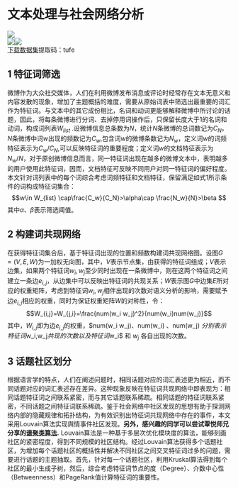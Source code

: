 # 文本处理与社会网络分析
![](https://img.shields.io/badge/python-3.6-blue)  
![](https://img.shields.io/badge/community-0.13-green)![](https://img.shields.io/badge/networkx-2.4-green)   
[下载数据集](https://pan.baidu.com/s/1v3-ql_1C9VLEtnmyldDHBg)提取码：tufe
## 1 特征词筛选  
微博作为大众社交媒体，人们在利用微博发布消息或评论时经常存在文本无意义和内容发散的现象，增加了主题概括的难度，需要从原始词表中筛选出最重要的词汇作为特征词。与文本中的其它成份相比，名词和动词更能够解释微博中所讨论的话题，因此，将每条微博进行分词、去掉停用词操作后，只保留长度大于1的名词和动词，构成词列表$W_{list}$ .设微博信息总条数为$N$，统计$N$条微博的总词数记为$C_N$，*N*条微博中词$w$出现的频数记为$C_w$,包含词$w$的微博条数记为$N_w$，定义词$w$的词频特征表示为$C_w/C_N$,可以反映特征词的重要程度；定义词$w$的文档特征表示为$N_w/N$，对于原创微博信息而言，同一特征词出现在越多的微博文本中，表明越多的用户使用此特征词，因而，文档特征可反映不同用户对同一特征词的偏好程度。本文针对词列表中的每个词综合考虑词频特征和文档特征，保留满足如式1所示条件的词构成特征词集合：
 $$w\in W_{list} \cap\frac{C_w}{C_N}>\alpha\cap \frac{N_w}{N}>\beta $$
其中*α*、*β*表示筛选阈值。  

## 2 构建词共现网络   

在获得特征词集合后，基于特征词出现的位置和频数构建词共现网络图。设图$G=(V,E,W)$为一加权无向图，其中，$V$表示节点集，由获得的特征词组成；$V$表示边集，如果两个特征词$w_i,w_j$至少同时出现在一条微博中，则在这两个特征词之间建立一条边$e_{i,j}$，从边集中可以反映出特征词的共现关系；*W*表示图*G*中边集*E*所对应的权重矩阵，考虑到特征词$w_i,w_j$相伴出现的次数对语义分析的影响，需要赋予边$e_{i,j}$相应的权重，同时为保证权重矩阵*W*的对称性，令：
$$W_{i,j}=W_{j,i}=\frac{num(w_i w_j)^2}{num(w_i)num(w_j)}$$
其中，$W_{i,j}$即为边$e_{i,j}$的权重，$num(w_i w_j)、num(w_i)  、num(w_j) $分别表示特征词$w_i,w_j$共现的次数以及特征词$w_i$  和 $w_j$ 各自出现的次数。
## 3 话题社区划分    
根据语言学的特点，人们在阐述问题时，相同话题对应的词汇表述更为相近，而不同话题对应的词汇表述存在差异。这种现象反映在特征词共现网络中即表现为：相同话题特征词之间联系紧密，而与其它话题联系稀疏。相同话题的特征词联系紧密，不同话题之间特征词联系稀疏。鉴于社会网络中社区发现的思想有助于探测网络内部的隐藏规律和拓扑结构，为有效识别出特征词共现网络中存在的事件，本文采用Louvain算法实现舆情事件社区发现。**另外，感兴趣的同学可以尝试覃悦师兄分享的[谱聚类算法](https://github.com/QinY-Stat/CommunityDetection).** Louvain算法是一种基于多层次优化模块度的算法，能够刻画社区的紧密程度，得到不同规模的社区结构。经过Louvain算法获得多个话题社区，为增加每个话题社区的概括性并解决不同社区之间交叉特征词过多的问题，需要进行话题的主题抽取。首先，针对每一个话题社区，利用Kruskal算法得到每个社区的最小生成子树，然后，综合考虑特征词节点的度（Degree）、介数中心性（Betweenness）和PageRank值计算特征词的重要性。


